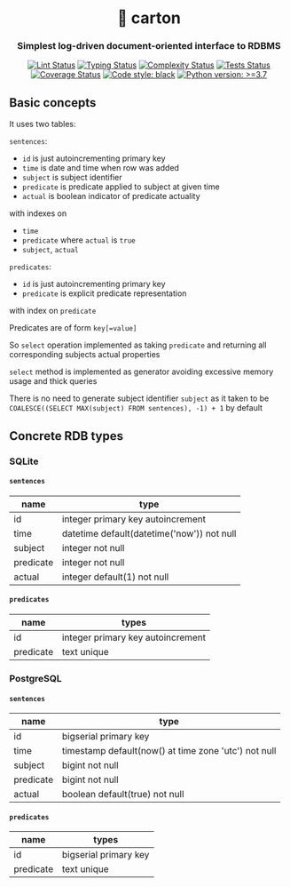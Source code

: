 <h1 align="center">🚬 carton</h1>

<h3 align="center">Simplest log-driven document-oriented interface to RDBMS</h3>

<p align="center">
<a href="https://github.com/MentalBlood/carton/blob/master/.github/workflows/lint.yml"><img alt="Lint Status" src="https://github.com/MentalBlood/carton/actions/workflows/lint.yml/badge.svg"></a>
<a href="https://github.com/MentalBlood/carton/blob/master/.github/workflows/typing.yml"><img alt="Typing Status" src="https://github.com/MentalBlood/carton/actions/workflows/typing.yml/badge.svg"></a>
<a href="https://github.com/MentalBlood/carton/blob/master/.github/workflows/complexity.yml"><img alt="Complexity Status" src="https://github.com/MentalBlood/carton/actions/workflows/complexity.yml/badge.svg"></a>
<a href="https://github.com/MentalBlood/carton/blob/master/.github/workflows/tests.yml"><img alt="Tests Status" src="https://github.com/MentalBlood/carton/actions/workflows/tests.yml/badge.svg"></a>
<a href="https://github.com/MentalBlood/carton/blob/master/.github/workflows/coverage.yml"><img alt="Coverage Status" src="https://github.com/MentalBlood/carton/actions/workflows/coverage.yml/badge.svg"></a>
<a href="https://github.com/psf/black"><img alt="Code style: black" src="https://img.shields.io/badge/code%20style-black-000000.svg"></a>
<a href="https://www.python.org/"><img alt="Python version: >=3.7" src="https://img.shields.io/badge/Python-3.7%20|%203.8%20|%203.9%20|%203.10%20|%203.11%20|%203.12-blue"></a>
</p>

## Basic concepts

It uses two tables:

`sentences`:

- `id` is just autoincrementing primary key
- `time` is date and time when row was added
- `subject` is subject identifier
- `predicate` is predicate applied to subject at given time
- `actual` is boolean indicator of predicate actuality

with indexes on

- `time`
- `predicate` where `actual` is `true`
- `subject`, `actual`

`predicates`:

- `id` is just autoincrementing primary key
- `predicate` is explicit predicate representation

with index on `predicate`

Predicates are of form `key[=value]`

So `select` operation implemented as taking `predicate` and returning all corresponding subjects actual properties

`select` method is implemented as generator avoiding excessive memory usage and thick queries

There is no need to generate subject identifier `subject` as it taken to be `COALESCE((SELECT MAX(subject) FROM sentences), -1) + 1` by default

## Concrete RDB types

### SQLite

#### `sentences`

| name      | type                                       |
| --------- | ------------------------------------------ |
| id        | integer primary key autoincrement          |
| time      | datetime default(datetime('now')) not null |
| subject   | integer not null                           |
| predicate | integer not null                           |
| actual    | integer default(1) not null                |

#### `predicates`

| name      | types                             |
| --------- | --------------------------------- |
| id        | integer primary key autoincrement |
| predicate | text unique                       |

### PostgreSQL

#### `sentences`

| name      | type                                                 |
| --------- | ---------------------------------------------------- |
| id        | bigserial primary key                                |
| time      | timestamp default(now() at time zone 'utc') not null |
| subject   | bigint not null                                      |
| predicate | bigint not null                                      |
| actual    | boolean default(true) not null                       |

#### `predicates`

| name      | types                 |
| --------- | --------------------- |
| id        | bigserial primary key |
| predicate | text unique           |
